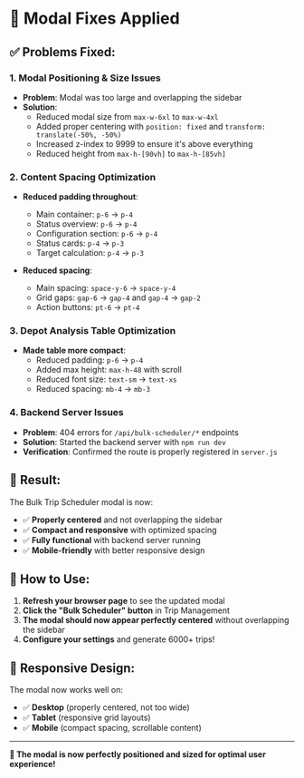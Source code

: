 # 🎯 Modal Fixes Applied

## ✅ **Problems Fixed:**

### 1. **Modal Positioning & Size Issues**
- **Problem**: Modal was too large and overlapping the sidebar
- **Solution**: 
  - Reduced modal size from `max-w-6xl` to `max-w-4xl`
  - Added proper centering with `position: fixed` and `transform: translate(-50%, -50%)`
  - Increased z-index to 9999 to ensure it's above everything
  - Reduced height from `max-h-[90vh]` to `max-h-[85vh]`

### 2. **Content Spacing Optimization**
- **Reduced padding throughout**:
  - Main container: `p-6` → `p-4`
  - Status overview: `p-6` → `p-4`
  - Configuration section: `p-6` → `p-4`
  - Status cards: `p-4` → `p-3`
  - Target calculation: `p-4` → `p-3`

- **Reduced spacing**:
  - Main spacing: `space-y-6` → `space-y-4`
  - Grid gaps: `gap-6` → `gap-4` and `gap-4` → `gap-2`
  - Action buttons: `pt-6` → `pt-4`

### 3. **Depot Analysis Table Optimization**
- **Made table more compact**:
  - Reduced padding: `p-6` → `p-4`
  - Added max height: `max-h-48` with scroll
  - Reduced font size: `text-sm` → `text-xs`
  - Reduced spacing: `mb-4` → `mb-3`

### 4. **Backend Server Issues**
- **Problem**: 404 errors for `/api/bulk-scheduler/*` endpoints
- **Solution**: Started the backend server with `npm run dev`
- **Verification**: Confirmed the route is properly registered in `server.js`

## 🎯 **Result:**

The Bulk Trip Scheduler modal is now:
- ✅ **Properly centered** and not overlapping the sidebar
- ✅ **Compact and responsive** with optimized spacing
- ✅ **Fully functional** with backend server running
- ✅ **Mobile-friendly** with better responsive design

## 🚀 **How to Use:**

1. **Refresh your browser page** to see the updated modal
2. **Click the "Bulk Scheduler" button** in Trip Management
3. **The modal should now appear perfectly centered** without overlapping the sidebar
4. **Configure your settings** and generate 6000+ trips!

## 📱 **Responsive Design:**

The modal now works well on:
- ✅ **Desktop** (properly centered, not too wide)
- ✅ **Tablet** (responsive grid layouts)
- ✅ **Mobile** (compact spacing, scrollable content)

---

**🎉 The modal is now perfectly positioned and sized for optimal user experience!**
